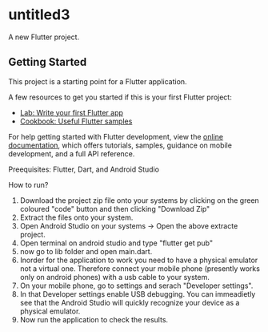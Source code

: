 # untitled3

A new Flutter project.

## Getting Started

This project is a starting point for a Flutter application.

A few resources to get you started if this is your first Flutter project:

- [Lab: Write your first Flutter app](https://docs.flutter.dev/get-started/codelab)
- [Cookbook: Useful Flutter samples](https://docs.flutter.dev/cookbook)

For help getting started with Flutter development, view the
[online documentation](https://docs.flutter.dev/), which offers tutorials,
samples, guidance on mobile development, and a full API reference.

Preequisites:
Flutter,
Dart, and
Android Studio

How to run?
1. Download the project zip file onto your systems by clicking on the green coloured "code" button and then clicking "Download Zip"
2. Extract the files onto your system.
3. Open Android Studio on your systems -> Open the above extracte project.
4. Open terminal on android studio and type "flutter get pub"
5. now go to lib folder and open main.dart.
6. Inorder for the application to work you need to have a physical emulator not a virtual one. Therefore connect your mobile phone (presently works only on android phones) with a usb cable to your system. 
7. On your mobile phone, go to settings and serach "Developer settings".
8. In that Developer settings enable USB debugging. You can immeadietly see that the Android Studio will quickly recognize your device as a physical emulator.
9. Now run the application to check the results.
